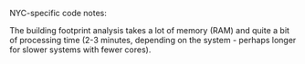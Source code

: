 NYC-specific code notes:

The building footprint analysis takes a lot of memory (RAM) and quite a bit of processing time (2-3 minutes, depending on the system - perhaps longer for slower systems with fewer cores).
